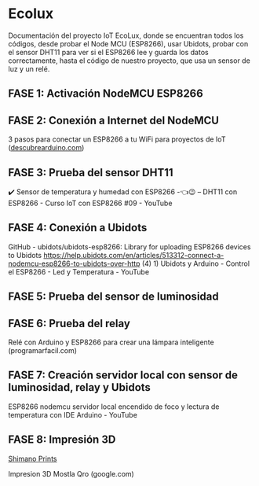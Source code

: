 # Ecolux
Documentación del proyecto IoT EcoLux, donde se encuentran todos los códigos, desde probar el Node MCU (ESP8266), usar Ubidots, probar con el sensor DHT11 para ver si el ESP8266 lee y guarda los datos correctamente, hasta el código de nuestro proyecto, que usa un sensor de luz y un relé. 

## FASE 1: Activación NodeMCU ESP8266


## FASE 2: Conexión a Internet del NodeMCU
3 pasos para conectar un ESP8266 a tu WiFi para proyectos de IoT ([descubrearduino.com](https://descubrearduino.com/conectar-un-esp8266-a-wifi/))

## FASE 3: Prueba del sensor DHT11
✔️ Sensor de temperatura y humedad con ESP8266 -👈😉 – DHT11 con ESP8266 - Curso IoT con ESP8266 #09 - YouTube

## FASE 4: Conexión a Ubidots
GitHub - ubidots/ubidots-esp8266: Library for uploading ESP8266 devices to Ubidots
https://help.ubidots.com/en/articles/513312-connect-a-nodemcu-esp8266-to-ubidots-over-http
(4) 1) Ubidots y Arduino - Control el ESP8266 - Led y Temperatura - YouTube
## FASE 5: Prueba del sensor de luminosidad

## FASE 6: Prueba del relay
Relé con Arduino y ESP8266 para crear una lámpara inteligente (programarfacil.com)
## FASE 7: Creación servidor local con sensor de luminosidad, relay y Ubidots

ESP8266 nodemcu servidor local encendido de foco y lectura de temperatura con IDE Arduino - YouTube

## FASE 8: Impresión 3D
[Shimano Prints](https://www.instagram.com/shimano.prints/)

Impresion 3D Mostla Qro (google.com)
